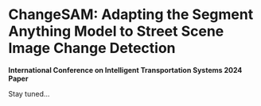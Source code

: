 
# ChangeSAM: Adapting the Segment Anything Model to Street Scene Image Change Detection

**International Conference on Intelligent Transportation Systems 2024 Paper**

Stay tuned...